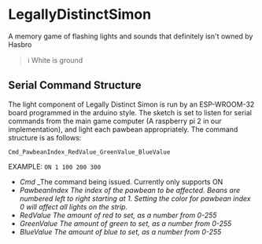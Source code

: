 # LegallyDistinctSimon
A memory game of flashing lights and sounds that definitely isn't owned by Hasbro

> ℹ️ White is ground

## Serial Command Structure
The light component of Legally Distinct Simon is run by an ESP-WROOM-32 board programmed in the arduino style. The sketch is set to listen for serial commands from the main game computer (A raspberry pi 2 in our implementation), and light each pawbean appropriately. The command structure is as follows:

`Cmd_PawbeanIndex_RedValue_GreenValue_BlueValue`

EXAMPLE: `ON 1 100 200 300`

* *Cmd* _The command being issued. Currently only supports ON
* *PawbeanIndex* _The index of the pawbean to be affected. Beans are numbered left to right starting at 1. Setting the color for pawbean index 0 will affect all lights on the strip._
* *RedValue* _The amount of red to set, as a number from 0-255_
* *GreenValue* _The amount of green to set, as a number from 0-255_
* *BlueValue* _The amount of blue to set, as a number from 0-255_


